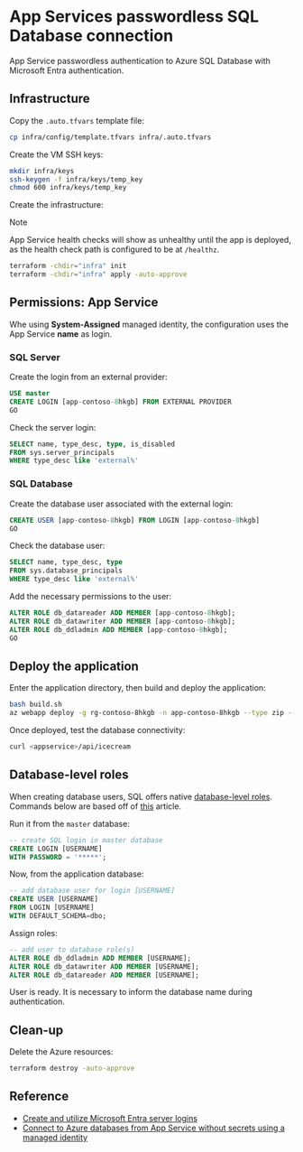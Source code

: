 # App Services passwordless SQL Database connection

App Service passwordless authentication to Azure SQL Database with Microsoft Entra authentication.

## Infrastructure

Copy the `.auto.tfvars` template file:

```sh
cp infra/config/template.tfvars infra/.auto.tfvars
```

Create the VM SSH keys:

```sh
mkdir infra/keys
ssh-keygen -f infra/keys/temp_key
chmod 600 infra/keys/temp_key
```

Create the infrastructure:

> [!NOTE]
> App Service health checks will show as unhealthy until the app is deployed, as the health check path is configured to be at `/healthz`.

```sh
terraform -chdir="infra" init
terraform -chdir="infra" apply -auto-approve
```

## Permissions: App Service

Whe using **System-Assigned** managed identity, the configuration uses the App Service **name** as login.

### SQL Server

Create the login from an external provider:

```sql
USE master
CREATE LOGIN [app-contoso-8hkgb] FROM EXTERNAL PROVIDER
GO
```

Check the server login:

```sql
SELECT name, type_desc, type, is_disabled 
FROM sys.server_principals
WHERE type_desc like 'external%'  
```

### SQL Database

Create the database user associated with the external login:

```sql
CREATE USER [app-contoso-8hkgb] FROM LOGIN [app-contoso-8hkgb]
GO
```

Check the database user:

```sql
SELECT name, type_desc, type 
FROM sys.database_principals 
WHERE type_desc like 'external%'
```

Add the necessary permissions to the user:

```sql
ALTER ROLE db_datareader ADD MEMBER [app-contoso-8hkgb];
ALTER ROLE db_datawriter ADD MEMBER [app-contoso-8hkgb];
ALTER ROLE db_ddladmin ADD MEMBER [app-contoso-8hkgb];
GO
```

## Deploy the application

Enter the application directory, then build and deploy the application:

```sh
bash build.sh
az webapp deploy -g rg-contoso-8hkgb -n app-contoso-8hkgb --type zip --src-path ./bin/webapi.zip
```

Once deployed, test the database connectivity:

```sh
curl <appservice>/api/icecream
```

## Database-level roles

When creating database users, SQL offers native [database-level roles][1]. Commands below are based off of [this][2] article.

Run it from the `master` database:

```sql
-- create SQL login in master database
CREATE LOGIN [USERNAME]
WITH PASSWORD = '*****';
```

Now, from the application database:

```sql
-- add database user for login [USERNAME]
CREATE USER [USERNAME]
FROM LOGIN [USERNAME]
WITH DEFAULT_SCHEMA=dbo;
```

Assign roles:

```sql
-- add user to database role(s)
ALTER ROLE db_ddladmin ADD MEMBER [USERNAME];
ALTER ROLE db_datawriter ADD MEMBER [USERNAME];
ALTER ROLE db_datareader ADD MEMBER [USERNAME];
```

User is ready. It is necessary to inform the database name during authentication.


## Clean-up

Delete the Azure resources:

```sh
terraform destroy -auto-approve
```

## Reference

- [Create and utilize Microsoft Entra server logins](https://learn.microsoft.com/en-us/azure/azure-sql/database/authentication-azure-ad-logins-tutorial?view=azuresql)
- [Connect to Azure databases from App Service without secrets using a managed identity](https://learn.microsoft.com/en-us/azure/app-service/tutorial-connect-msi-azure-database?tabs=sqldatabase%2Csystemassigned%2Cnetfx%2Cwindowsclient)


[1]: https://learn.microsoft.com/en-us/sql/relational-databases/security/authentication-access/database-level-roles
[2]: https://www.sqlnethub.com/blog/creating-azure-sql-database-logins-and-users/
